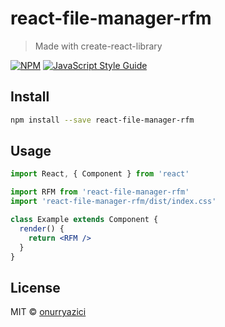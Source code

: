 # react-file-manager-rfm

> Made with create-react-library

[![NPM](https://img.shields.io/npm/v/react-file-manager-rfm.svg)](https://www.npmjs.com/package/react-file-manager-rfm) [![JavaScript Style Guide](https://img.shields.io/badge/code_style-standard-brightgreen.svg)](https://standardjs.com)

## Install

```bash
npm install --save react-file-manager-rfm
```

## Usage

```jsx
import React, { Component } from 'react'

import RFM from 'react-file-manager-rfm'
import 'react-file-manager-rfm/dist/index.css'

class Example extends Component {
  render() {
    return <RFM />
  }
}
```

## License

MIT © [onurryazici](https://github.com/onurryazici)
